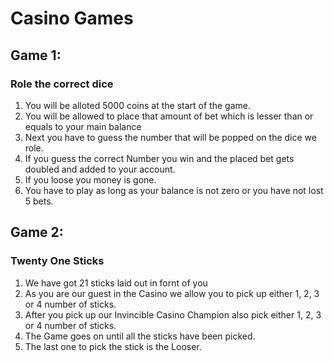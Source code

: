 # Casino Games
## Game 1:
### Role the correct dice
1) You will be alloted 5000 coins at the start of the game.
2) You will be allowed to place that amount of bet which is lesser than or equals to your main balance
3) Next you have to guess the number that will be popped on the dice we role.
4) If you guess the correct Number you win and the placed bet gets doubled and added to your account.
5) If you loose you money is gone.
6) You have to play as long as your balance is not zero or you have not lost 5 bets.
## Game 2:
### Twenty One Sticks
1) We have got 21 sticks laid out in fornt of you
2) As you are our guest in the Casino we allow you to pick up either 1, 2, 3 or 4 number of sticks.
3) After you pick up our Invincible Casino Champion also pick either 1, 2, 3 or 4 number of sticks.
4) The Game goes on until all the sticks have been picked.
5) The last one to pick the stick is the Looser.
